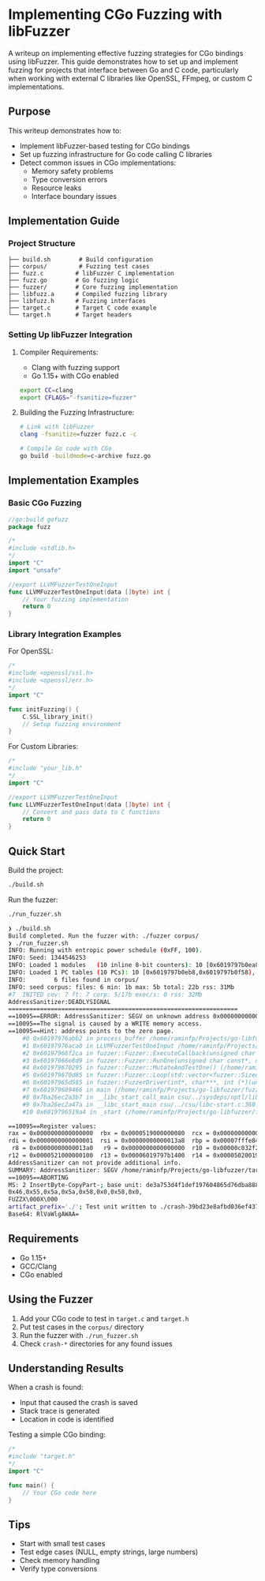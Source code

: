 # Implementing CGo Fuzzing with libFuzzer

A writeup on implementing effective fuzzing strategies for CGo bindings using libFuzzer. This guide demonstrates how to set up and implement fuzzing for projects that interface between Go and C code, particularly when working with external C libraries like OpenSSL, FFmpeg, or custom C implementations.

## Purpose

This writeup demonstrates how to:
- Implement libFuzzer-based testing for CGo bindings
- Set up fuzzing infrastructure for Go code calling C libraries
- Detect common issues in CGo implementations:
  - Memory safety problems
  - Type conversion errors
  - Resource leaks
  - Interface boundary issues

## Implementation Guide

### Project Structure
```
├── build.sh        # Build configuration
├── corpus/         # Fuzzing test cases
├── fuzz.c         # libFuzzer C implementation
├── fuzz.go        # Go fuzzing logic
├── fuzzer/        # Core fuzzing implementation
├── libfuzz.a      # Compiled fuzzing library
├── libfuzz.h      # Fuzzing interfaces
├── target.c       # Target C code example
└── target.h       # Target headers
```

### Setting Up libFuzzer Integration

1. Compiler Requirements:
   - Clang with fuzzing support
   - Go 1.15+ with CGo enabled
   ```bash
   export CC=clang
   export CFLAGS="-fsanitize=fuzzer"
   ```

2. Building the Fuzzing Infrastructure:
   ```bash
   # Link with libFuzzer
   clang -fsanitize=fuzzer fuzz.c -c
   
   # Compile Go code with CGo
   go build -buildmode=c-archive fuzz.go
   ```

## Implementation Examples

### Basic CGo Fuzzing
```go
//go:build gofuzz
package fuzz

/*
#include <stdlib.h>
*/
import "C"
import "unsafe"

//export LLVMFuzzerTestOneInput
func LLVMFuzzerTestOneInput(data []byte) int {
    // Your fuzzing implementation
    return 0
}
```

### Library Integration Examples

For OpenSSL:
```go
/*
#include <openssl/ssl.h>
#include <openssl/err.h>
*/
import "C"

func initFuzzing() {
    C.SSL_library_init()
    // Setup fuzzing environment
}
```

For Custom Libraries:
```go
/*
#include "your_lib.h"
*/
import "C"

//export LLVMFuzzerTestOneInput
func LLVMFuzzerTestOneInput(data []byte) int {
    // Convert and pass data to C functions
    return 0
}
```

## Quick Start

Build the project:
```bash
./build.sh
```

Run the fuzzer:
```bash
./run_fuzzer.sh
```
```sh
❯ ./build.sh
Build completed. Run the fuzzer with: ./fuzzer corpus/
❯ ./run_fuzzer.sh
INFO: Running with entropic power schedule (0xFF, 100).
INFO: Seed: 1344546253
INFO: Loaded 1 modules   (10 inline 8-bit counters): 10 [0x6019797b0ea8, 0x6019797b0eb2), 
INFO: Loaded 1 PC tables (10 PCs): 10 [0x6019797b0eb8,0x6019797b0f58), 
INFO:        6 files found in corpus/
INFO: seed corpus: files: 6 min: 1b max: 5b total: 22b rss: 31Mb
#7	INITED cov: 7 ft: 7 corp: 5/17b exec/s: 0 rss: 32Mb
AddressSanitizer:DEADLYSIGNAL
=================================================================
==10095==ERROR: AddressSanitizer: SEGV on unknown address 0x000000000000 (pc 0x60197976abb2 bp 0x7fffe84581a0 sp 0x7fffe8458100 T0)
==10095==The signal is caused by a WRITE memory access.
==10095==Hint: address points to the zero page.
    #0 0x60197976abb2 in process_buffer /home/raminfp/Projects/go-libfuzzer/target.c:14:16
    #1 0x60197976aca0 in LLVMFuzzerTestOneInput /home/raminfp/Projects/go-libfuzzer/fuzz.c:6:12
    #2 0x60197966f2ca in fuzzer::Fuzzer::ExecuteCallback(unsigned char const*, unsigned long) (/home/raminfp/Projects/go-libfuzzer/fuzzer+0x4e2ca) (BuildId: 8bee81a7b79ed6c785cc5a5e2c197742e5841f42)
    #3 0x60197966e8d9 in fuzzer::Fuzzer::RunOne(unsigned char const*, unsigned long, bool, fuzzer::InputInfo*, bool, bool*) (/home/raminfp/Projects/go-libfuzzer/fuzzer+0x4d8d9) (BuildId: 8bee81a7b79ed6c785cc5a5e2c197742e5841f42)
    #4 0x601979670295 in fuzzer::Fuzzer::MutateAndTestOne() (/home/raminfp/Projects/go-libfuzzer/fuzzer+0x4f295) (BuildId: 8bee81a7b79ed6c785cc5a5e2c197742e5841f42)
    #5 0x601979670d85 in fuzzer::Fuzzer::Loop(std::vector<fuzzer::SizedFile, std::allocator<fuzzer::SizedFile>>&) (/home/raminfp/Projects/go-libfuzzer/fuzzer+0x4fd85) (BuildId: 8bee81a7b79ed6c785cc5a5e2c197742e5841f42)
    #6 0x60197965d585 in fuzzer::FuzzerDriver(int*, char***, int (*)(unsigned char const*, unsigned long)) (/home/raminfp/Projects/go-libfuzzer/fuzzer+0x3c585) (BuildId: 8bee81a7b79ed6c785cc5a5e2c197742e5841f42)
    #7 0x601979689466 in main (/home/raminfp/Projects/go-libfuzzer/fuzzer+0x68466) (BuildId: 8bee81a7b79ed6c785cc5a5e2c197742e5841f42)
    #8 0x7ba26ec2a3b7 in __libc_start_call_main csu/../sysdeps/nptl/libc_start_call_main.h:58:16
    #9 0x7ba26ec2a47a in __libc_start_main csu/../csu/libc-start.c:360:3
    #10 0x6019796519a4 in _start (/home/raminfp/Projects/go-libfuzzer/fuzzer+0x309a4) (BuildId: 8bee81a7b79ed6c785cc5a5e2c197742e5841f42)

==10095==Register values:
rax = 0x0000000000000000  rbx = 0x0000519000000080  rcx = 0x0000000000000000  rdx = 0x00006019797b1400  
rdi = 0x0000000000000001  rsi = 0x00000000000013a8  rbp = 0x00007fffe84581a0  rsp = 0x00007fffe8458100  
 r8 = 0x00000000000013a0   r9 = 0x0000000000000000  r10 = 0x00000c032f2f61d6  r11 = 0x00000c03af2ee1d0  
r12 = 0x0000521000000100  r13 = 0x00006019797b1400  r14 = 0x00005020019b20b0  r15 = 0x0000000000000008  
AddressSanitizer can not provide additional info.
SUMMARY: AddressSanitizer: SEGV /home/raminfp/Projects/go-libfuzzer/target.c:14:16 in process_buffer
==10095==ABORTING
MS: 2 InsertByte-CopyPart-; base unit: de3a753d4f1def197604865d76dba888d6aefc71
0x46,0x55,0x5a,0x5a,0x58,0x0,0x58,0x0,
FUZZX\000X\000
artifact_prefix='./'; Test unit written to ./crash-39bd23e8afbd036ef4376233d0cda22328e93734
Base64: RlVaWlgAWAA=

```

## Requirements

- Go 1.15+
- GCC/Clang
- CGo enabled

## Using the Fuzzer

1. Add your CGo code to test in `target.c` and `target.h`
2. Put test cases in the `corpus/` directory
3. Run the fuzzer with `./run_fuzzer.sh`
4. Check `crash-*` directories for any found issues

## Understanding Results

When a crash is found:
- Input that caused the crash is saved
- Stack trace is generated
- Location in code is identified


Testing a simple CGo binding:

```go
/*
#include "target.h"
*/
import "C"

func main() {
    // Your CGo code here
}
```

## Tips

- Start with small test cases
- Test edge cases (NULL, empty strings, large numbers)
- Check memory handling
- Verify type conversions



